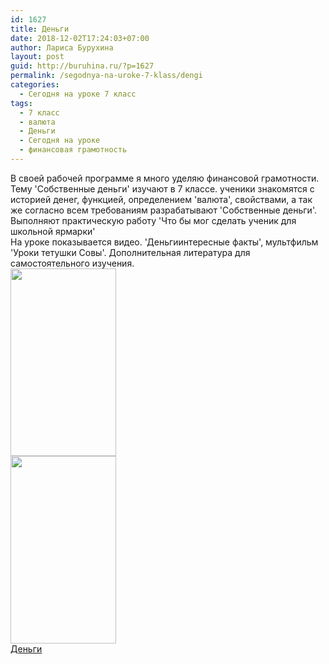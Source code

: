 ```yaml
---
id: 1627
title: Деньги
date: 2018-12-02T17:24:03+07:00
author: Лариса Бурухина
layout: post
guid: http://buruhina.ru/?p=1627
permalink: /segodnya-na-uroke-7-klass/dengi
categories:
  - Сегодня на уроке 7 класс
tags:
  - 7 класс
  - валюта
  - Деньги
  - Сегодня на уроке
  - финансовая грамотность
---
```

В своей рабочей программе я много уделяю финансовой грамотности. Тему 'Собственные деньги' изучают в 7 классе. ученики знакомятся с историей денег, функцией, определением 'валюта', свойствами, а так же согласно всем требованиям разрабатывают 'Cобственные деньги'. Выполняют практическую работу 'Что бы мог сделать ученик для школьной ярмарки'  
На уроке показывается видео. 'Деньгиинтересные факты', мультфильм 'Уроки тетушки Совы'. Дополнительная литература для самостоятельного изучения.  
[<img src="http://buruhina.ru/wp-content/uploads/2018/12/20181203_114401-169x300.jpg" alt="" width="169" height="300" class="alignnone size-medium wp-image-1651" srcset="http://buruhina.ru/wp-content/uploads/2018/12/20181203_114401-169x300.jpg 169w, http://buruhina.ru/wp-content/uploads/2018/12/20181203_114401-768x1365.jpg 768w, http://buruhina.ru/wp-content/uploads/2018/12/20181203_114401-576x1024.jpg 576w" sizes="(max-width: 169px) 100vw, 169px" />](http://buruhina.ru/wp-content/uploads/2018/12/20181203_114401.jpg)  
[<img src="http://buruhina.ru/wp-content/uploads/2018/12/Азбука-финасов-169x300.jpg" alt="" width="169" height="300" class="alignnone size-medium wp-image-1652" srcset="http://buruhina.ru/wp-content/uploads/2018/12/Азбука-финасов-169x300.jpg 169w, http://buruhina.ru/wp-content/uploads/2018/12/Азбука-финасов-768x1365.jpg 768w, http://buruhina.ru/wp-content/uploads/2018/12/Азбука-финасов-576x1024.jpg 576w" sizes="(max-width: 169px) 100vw, 169px" />](http://buruhina.ru/wp-content/uploads/2018/12/Азбука-финасов.jpg)  
[Деньги](https://goo.gl/KrUiAq)